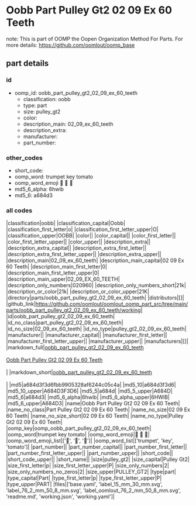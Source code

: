 # Oobb Part Pulley Gt2 02 09 Ex 60 Teeth  

note: This is part of OOMP the Oopen Organization Method For Parts. For more details: https://github.com/oomlout/oomp_base

##  part details





### id
* oomp_id: oobb_part_pulley_gt2_02_09_ex_60_teeth
  * classification: oobb
  * type: part
  * size: pulley_gt2
  * color: 
  * description_main: 02_09_ex_60_teeth
  * description_extra: 
  * manufacturer: 
  * part_number: 

### other_codes
* short_code: 
* oomp_word: trumpet key tomato
* oomp_word_emoji :trumpet: :key: :tomato:
* md5_6_alpha: 6hwib
* md5_6: a684d3

### all codes 
|classification|oobb|
|classification_capital|Oobb|
|classification_first_letter|o|
|classification_first_letter_upper|O|
|classification_upper|OOBB|
|color||
|color_capital||
|color_first_letter||
|color_first_letter_upper||
|color_upper||
|description_extra||
|description_extra_capital||
|description_extra_first_letter||
|description_extra_first_letter_upper||
|description_extra_upper||
|description_main|02_09_ex_60_teeth|
|description_main_capital|02 09 Ex 60 Teeth|
|description_main_first_letter|0|
|description_main_first_letter_upper|0|
|description_main_upper|02_09_EX_60_TEETH|
|description_only_numbers|020960|
|description_only_numbers_short|21k|
|description_or_color|21k|
|description_or_color_upper|21K|
|directory|parts/oobb_part_pulley_gt2_02_09_ex_60_teeth|
|distributors|[]|
|github_link|https://github.com/oomlout/oomlout_oomp_part_src/tree/main/parts/oobb_part_pulley_gt2_02_09_ex_60_teeth/working|
|id|oobb_part_pulley_gt2_02_09_ex_60_teeth|
|id_no_class|part_pulley_gt2_02_09_ex_60_teeth|
|id_no_size|02_09_ex_60_teeth|
|id_no_type|pulley_gt2_02_09_ex_60_teeth|
|manufacturer||
|manufacturer_capital||
|manufacturer_first_letter||
|manufacturer_first_letter_upper||
|manufacturer_upper||
|manufacturers|[]|
|markdown_full|[oobb_part_pulley_gt2_02_09_ex_60_teeth](https://github.com/oomlout/oomlout_oomp_part_src/tree/main/parts/oobb_part_pulley_gt2_02_09_ex_60_teeth/working)<br>[](https://github.com/oomlout/oomlout_oomp_part_src/tree/main/parts/oobb_part_pulley_gt2_02_09_ex_60_teeth/working)<br>[Oobb Part Pulley Gt2 02 09 Ex 60 Teeth](https://github.com/oomlout/oomlout_oomp_part_src/tree/main/parts/oobb_part_pulley_gt2_02_09_ex_60_teeth/working)<br><br>|
|markdown_short|[oobb_part_pulley_gt2_02_09_ex_60_teeth](https://github.com/oomlout/oomlout_oomp_part_src/tree/main/parts/oobb_part_pulley_gt2_02_09_ex_60_teeth/working)<br><br>|
|md5|a684d3f3d6fbb9905328af6244c05c4a|
|md5_10|a684d3f3d6|
|md5_10_upper|A684D3F3D6|
|md5_5|a684d|
|md5_5_upper|A684D|
|md5_6|a684d3|
|md5_6_alpha|6hwib|
|md5_6_alpha_upper|6HWIB|
|md5_6_upper|A684D3|
|name|Oobb Part Pulley Gt2 02 09 Ex 60 Teeth|
|name_no_class|Part Pulley Gt2 02 09 Ex 60 Teeth|
|name_no_size|02 09 Ex 60 Teeth|
|name_no_size_short|02 09 Ex 60 Teeth|
|name_no_type|Pulley Gt2 02 09 Ex 60 Teeth|
|oomp_key|oomp_oobb_part_pulley_gt2_02_09_ex_60_teeth|
|oomp_word|trumpet key tomato|
|oomp_word_emoji|:trumpet: :key: :tomato:|
|oomp_word_emoji_list|[':trumpet:', ':key:', ':tomato:']|
|oomp_word_list|['trumpet', 'key', 'tomato']|
|part_number||
|part_number_capital||
|part_number_first_letter||
|part_number_first_letter_upper||
|part_number_upper||
|short_code||
|short_code_upper||
|short_name||
|size|pulley_gt2|
|size_capital|Pulley Gt2|
|size_first_letter|p|
|size_first_letter_upper|P|
|size_only_numbers|2|
|size_only_numbers_no_zeros|2|
|size_upper|PULLEY_GT2|
|type|part|
|type_capital|Part|
|type_first_letter|p|
|type_first_letter_upper|P|
|type_upper|PART|
|files|['base.yaml', 'label_15_mm_30_mm.svg', 'label_76_2_mm_50_8_mm.svg', 'label_oomlout_76_2_mm_50_8_mm.svg', 'readme.md', 'working.json', 'working.yaml']|
